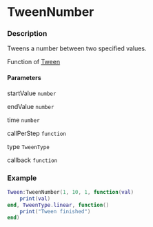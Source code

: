 # TweenNumber

### Description

Tweens a number between two specified values.

Function of [Tween](../../)

#### Parameters

startValue `number`

endValue `number`

time `number`

callPerStep `function`

type `TweenType`

callback `function`

### Example

```lua
Tween:TweenNumber(1, 10, 1, function(val)
    print(val)
end, TweenType.linear, function()
    print("Tween finished")
end)
```

